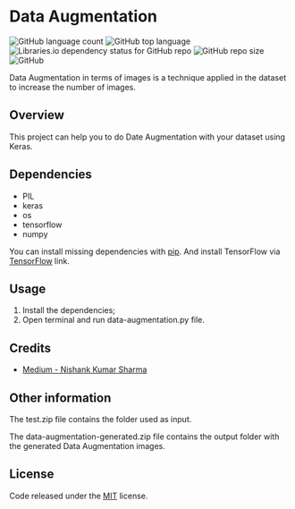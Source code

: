 # Data Augmentation

![GitHub language count](https://img.shields.io/github/languages/count/whoisraibolt/Data-Augmentation.svg)
![GitHub top language](https://img.shields.io/github/languages/top/whoisraibolt/Data-Augmentation.svg)
![Libraries.io dependency status for GitHub repo](https://img.shields.io/librariesio/github/whoisraibolt/Data-Augmentation.svg)
![GitHub repo size](https://img.shields.io/github/repo-size/whoisraibolt/Data-Augmentation.svg)
![GitHub](https://img.shields.io/github/license/whoisraibolt/Data-Augmentation.svg)

Data Augmentation in terms of images is a technique applied in the dataset to increase the number of images.

## Overview

This project can help you to do Date Augmentation with your dataset using Keras.

## Dependencies

- PIL
- keras
- os
- tensorflow
- numpy

You can install missing dependencies with [pip](https://pip.pypa.io/en/stable/ "pip"). And install TensorFlow via [TensorFlow](https://www.tensorflow.org/install/ "TensorFlow") link.

## Usage

1. Install the dependencies;
2. Open terminal and run data-augmentation.py file.

## Credits

- [Medium - Nishank Kumar Sharma](https://medium.com/click-bait/image-data-augmentation-using-keras-a6a61edbc59f "Medium - Nishank Kumar Sharma")

## Other information

The test.zip file contains the folder used as input.

The data-augmentation-generated.zip file contains the output folder with the generated Data Augmentation images.

## License

Code released under the [MIT](https://github.com/whoisraibolt/Data-Augmentation/blob/master/LICENSE "MIT") license.

